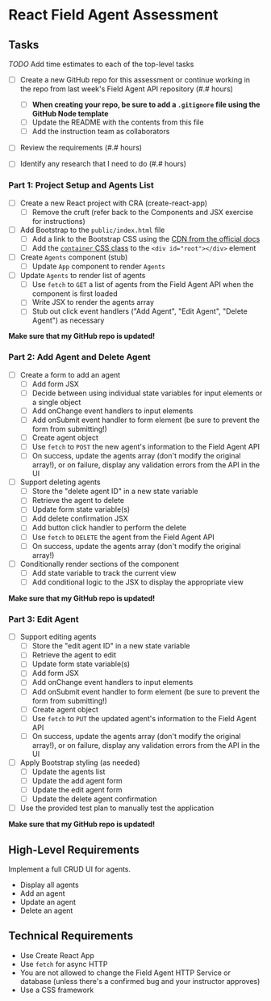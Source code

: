 # React Field Agent Assessment

## Tasks

_TODO_ Add time estimates to each of the top-level tasks

* [ ] Create a new GitHub repo for this assessment or continue working in the repo from last week's Field Agent API repository (#.# hours)
  * [ ] **When creating your repo, be sure to add a `.gitignore` file using the GitHub Node template**
  * [ ] Update the README with the contents from this file
  * [ ] Add the instruction team as collaborators

* [ ] Review the requirements (#.# hours)

* [ ] Identify any research that I need to do (#.# hours)

### Part 1: Project Setup and Agents List

* [ ] Create a new React project with CRA (create-react-app)
  * [ ] Remove the cruft (refer back to the Components and JSX exercise for instructions)

* [ ] Add Bootstrap to the `public/index.html` file
  * [ ] Add a link to the Bootstrap CSS using the [CDN from the official docs](https://getbootstrap.com/docs/4.6/getting-started/introduction/#css)
  * [ ] Add the [`container` CSS class](https://getbootstrap.com/docs/4.6/layout/overview/#containers) to the `<div id="root"></div>` element

* [ ] Create `Agents` component (stub)
  * [ ] Update `App` component to render `Agents`

* [ ] Update `Agents` to render list of agents
  * [ ] Use `fetch` to `GET` a list of agents from the Field Agent API when the component is first loaded
  * [ ] Write JSX to render the agents array
  * [ ] Stub out click event handlers ("Add Agent", "Edit Agent", "Delete Agent") as necessary

**Make sure that my GitHub repo is updated!**

### Part 2: Add Agent and Delete Agent

* [ ] Create a form to add an agent
  * [ ] Add form JSX
  * [ ] Decide between using individual state variables for input elements or a single object
  * [ ] Add onChange event handlers to input elements
  * [ ] Add onSubmit event handler to form element (be sure to prevent the form from submitting!)
  * [ ] Create agent object
  * [ ] Use `fetch` to `POST` the new agent's information to the Field Agent API
  * [ ] On success, update the agents array (don't modify the original array!), or on failure, display any validation errors from the API in the UI

* [ ] Support deleting agents
  * [ ] Store the "delete agent ID" in a new state variable
  * [ ] Retrieve the agent to delete
  * [ ] Update form state variable(s)
  * [ ] Add delete confirmation JSX
  * [ ] Add button click handler to perform the delete
  * [ ] Use `fetch` to `DELETE` the agent from the Field Agent API
  * [ ] On success, update the agents array (don't modify the original array!)

* [ ] Conditionally render sections of the component
  * [ ] Add state variable to track the current view
  * [ ] Add conditional logic to the JSX to display the appropriate view

**Make sure that my GitHub repo is updated!**

### Part 3: Edit Agent

* [ ] Support editing agents
  * [ ] Store the "edit agent ID" in a new state variable
  * [ ] Retrieve the agent to edit
  * [ ] Update form state variable(s)
  * [ ] Add form JSX
  * [ ] Add onChange event handlers to input elements
  * [ ] Add onSubmit event handler to form element (be sure to prevent the form from submitting!)
  * [ ] Create agent object
  * [ ] Use `fetch` to `PUT` the updated agent's information to the Field Agent API
  * [ ] On success, update the agents array (don't modify the original array!), or on failure, display any validation errors from the API in the UI

* [ ] Apply Bootstrap styling (as needed)
  * [ ] Update the agents list
  * [ ] Update the add agent form
  * [ ] Update the edit agent form
  * [ ] Update the delete agent confirmation

* [ ] Use the provided test plan to manually test the application

**Make sure that my GitHub repo is updated!**

## High-Level Requirements

Implement a full CRUD UI for agents.

* Display all agents
* Add an agent
* Update an agent
* Delete an agent

## Technical Requirements

* Use Create React App
* Use `fetch` for async HTTP
* You are not allowed to change the Field Agent HTTP Service or database (unless there's a confirmed bug and your instructor approves)
* Use a CSS framework
